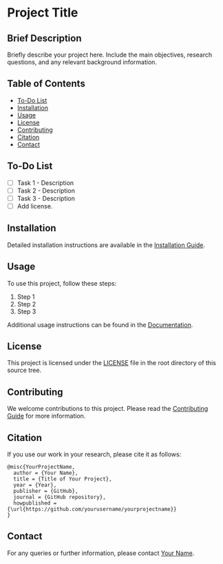 # Project Title

## Brief Description
Briefly describe your project here. Include the main objectives, research questions, and any relevant background information.

## Table of Contents
- [To-Do List](#to-do-list)
- [Installation](#installation)
- [Usage](#usage)
- [License](#license)
- [Contributing](#contributing)
- [Citation](#citation)
- [Contact](#contact)

## To-Do List
- [ ] Task 1 - Description
- [ ] Task 2 - Description
- [ ] Task 3 - Description
- [ ] Add license.

## Installation
Detailed installation instructions are available in the [Installation Guide](docs/installation.md).

## Usage
To use this project, follow these steps:
1. Step 1
2. Step 2
3. Step 3

Additional usage instructions can be found in the [Documentation](docs/).

## License
This project is licensed under the [LICENSE](LICENSE) file in the root directory of this source tree.

## Contributing
We welcome contributions to this project. Please read the [Contributing Guide](CONTRIBUTING.md) for more information.

## Citation
If you use our work in your research, please cite it as follows:

```
@misc{YourProjectName,
  author = {Your Name},
  title = {Title of Your Project},
  year = {Year},
  publisher = {GitHub},
  journal = {GitHub repository},
  howpublished = {\url{https://github.com/yourusername/yourprojectname}}
}
```

## Contact
For any queries or further information, please contact [Your Name](your.email@example.com).
